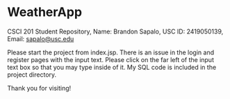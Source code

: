 # WeatherApp
CSCI 201 Student Repository, Name: Brandon Sapalo, USC ID: 2419050139, Email: sapalo@usc.edu

Please start the project from index.jsp. There is an issue in the login and register pages with the input text. Please click on the far left of the input text box so that you may type inside of it. My SQL code is included in the project directory.

Thank you for visiting!

